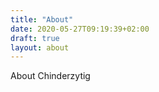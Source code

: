 ```yaml
---
title: "About"
date: 2020-05-27T09:19:39+02:00
draft: true
layout: about
---
```


About Chinderzytig
